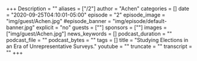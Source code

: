 +++
Description = ""
aliases = ["/2"]
author = "Achen"
categories = []
date = "2020-09-25T04:10:01-05:00"
episode = "2"
episode_image = "img/guest/Achen.jpg"
#episode_banner = "img/episode/default-banner.jpg"
explicit = "no"
guests = [""]
sponsors = [""]
images = ["img/guest/Achen.jpg"]
news_keywords = []
podcast_duration = ""
podcast_file = ""
podcast_bytes = ""
tags = []
title = "Studying Elections in an Era of Unrepresentative Surveys."
youtube = ""
truncate = ""
transcript = ""
+++
